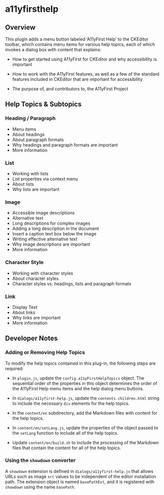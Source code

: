 # a11yfirsthelp

## Overview

This plugin adds a menu button labeled ‘A11yFirst Help’ to the CKEditor toolbar,
which contains menu items for various help topics, each of which invokes a dialog
box with content that explains:

* How to get started using A11yFirst for CKEditor and why accessibility
  is important

* How to work with the A11yFirst features, as well as a few of the standard
  features included in CKEditor that are important for accessibility

* The purpose of, and contributors to, the A11yFirst Project

## Help Topics & Subtopics

### Heading / Paragraph

* Menu items
* About headings
* About paragraph formats
* Why headings and paragraph formats are important
* More information

### List

* Working with lists
* List properties via context menu
* About lists
* Why lists are important

### Image

* Accessible image descriptions
* Alternative text
* Long descriptions for complex images
* Adding a long description in the document
* Insert a caption text box below the image
* Writing effective alternative text
* Why image descriptions are important
* More information

### Character Style

* Working with character styles
* About character styles
* Character styles vs. headings, lists and paragraph formats

### Link

* Display Text
* About links
* Why links are important
* More information

## Developer Notes

### Adding or Removing Help Topics

To modify the help topics contained in this plug-in, the following steps are
required:

* In `plugin.js`, update the `config.a11yFirstHelpTopics` object. The
  sequential order of the properties in this object determines the order of
  the A11yFirst Help menu items and the help dialog menu buttons.

* In `dialogs/a11yfirst-help.js`, update the `contents.children.html` string
  to include the necessary `div` elements for the help topics.

* In the `content/en` subdirectory, add the Markdown files with content for
  the help topics.

* In `content/en/setLang.js`, update the properties of the object passed to
  the `setLang` function to include all of the help topics.

* Update `content/en/build.sh` to include the processing of the Markdown files
  that contain the content for all of the help topics.

### Using the `showdown` converter

A `showdown` extension is defined in `dialogs/a11yfirst-help.js` that allows
URLs such as image `src` values to be independent of the editor installation
path. The extension object is named `basePathExt`, and it is registered with
`showdown` using the name `basePath`.
